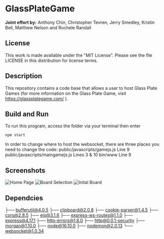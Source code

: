 # GlassPlateGame

**Joint effort by:** Anthony Chin, Christopher Tevren, Jerry Smedley, Kristin Bell, Matthew Nelson and Rochele Randall

## License
This work is made available under the "MIT License". Please see the file LICENSE in this distribution for license terms.

## Description
This repository contains a code base that allows a user to host Glass Plate Games (for more information on the Glass Plate Game, visit https://glassplategame.com/ ). 

## Build and Run
To run this program, access the folder via your terminal then enter 

    npm start

In order to change where to host the websocket, there are three places you need to change the code:
public/javascripts/gamejs.js  Line 9
public/javascripts/maingamejs.js Lines 3 & 10
bin/www Line 9

## Screenshots

![Home Page](https://github.com/jakira-bot/GlassPlateGame-1/blob/main/public/images/HomePage.png)
![Board Selection](https://github.com/jakira-bot/GlassPlateGame-1/blob/main/public/images/BoardSelection.png)
![Inital Board](https://github.com/jakira-bot/GlassPlateGame-1/blob/main/public/images/InitalBoard.jpg)

## Dependcies
├── bufferutil@4.0.5
├── clipboard@2.0.8
├── cookie-parser@1.4.5
├── cors@2.8.5
├── ejs@3.1.6
├── express-ws-routes@1.1.0
├── express@4.17.1
├── http-errors@1.8.0
├── http@0.0.1-security
├── morgan@1.10.0
├── node@16.10.0
├── nodemon@2.0.13
└── websocket@1.0.34
